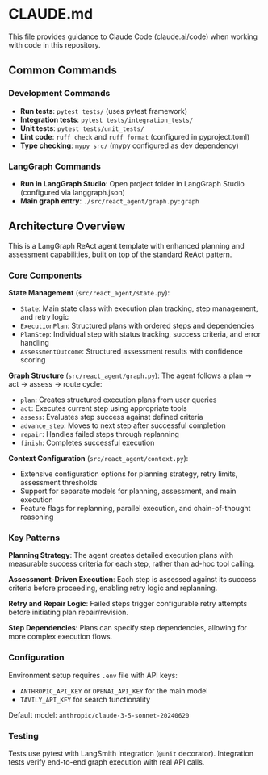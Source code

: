 # CLAUDE.md

This file provides guidance to Claude Code (claude.ai/code) when working with code in this repository.

## Common Commands

### Development Commands
- **Run tests**: `pytest tests/` (uses pytest framework)
- **Integration tests**: `pytest tests/integration_tests/`  
- **Unit tests**: `pytest tests/unit_tests/`
- **Lint code**: `ruff check` and `ruff format` (configured in pyproject.toml)
- **Type checking**: `mypy src/` (mypy configured as dev dependency)

### LangGraph Commands
- **Run in LangGraph Studio**: Open project folder in LangGraph Studio (configured via langgraph.json)
- **Main graph entry**: `./src/react_agent/graph.py:graph`

## Architecture Overview

This is a LangGraph ReAct agent template with enhanced planning and assessment capabilities, built on top of the standard ReAct pattern.

### Core Components

**State Management** (`src/react_agent/state.py`):
- `State`: Main state class with execution plan tracking, step management, and retry logic
- `ExecutionPlan`: Structured plans with ordered steps and dependencies
- `PlanStep`: Individual step with status tracking, success criteria, and error handling
- `AssessmentOutcome`: Structured assessment results with confidence scoring

**Graph Structure** (`src/react_agent/graph.py`):
The agent follows a plan → act → assess → route cycle:
- `plan`: Creates structured execution plans from user queries
- `act`: Executes current step using appropriate tools
- `assess`: Evaluates step success against defined criteria
- `advance_step`: Moves to next step after successful completion
- `repair`: Handles failed steps through replanning
- `finish`: Completes successful execution

**Context Configuration** (`src/react_agent/context.py`):
- Extensive configuration options for planning strategy, retry limits, assessment thresholds
- Support for separate models for planning, assessment, and main execution
- Feature flags for replanning, parallel execution, and chain-of-thought reasoning

### Key Patterns

**Planning Strategy**: The agent creates detailed execution plans with measurable success criteria for each step, rather than ad-hoc tool calling.

**Assessment-Driven Execution**: Each step is assessed against its success criteria before proceeding, enabling retry logic and replanning.

**Retry and Repair Logic**: Failed steps trigger configurable retry attempts before initiating plan repair/revision.

**Step Dependencies**: Plans can specify step dependencies, allowing for more complex execution flows.

### Configuration

Environment setup requires `.env` file with API keys:
- `ANTHROPIC_API_KEY` or `OPENAI_API_KEY` for the main model
- `TAVILY_API_KEY` for search functionality

Default model: `anthropic/claude-3-5-sonnet-20240620`

### Testing

Tests use pytest with LangSmith integration (`@unit` decorator). Integration tests verify end-to-end graph execution with real API calls.